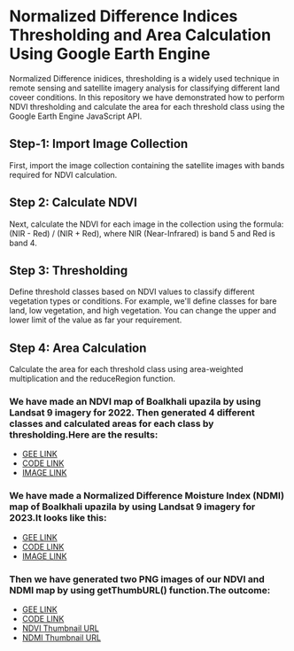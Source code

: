 # **Normalized Difference Indices Thresholding and Area Calculation Using Google Earth Engine**
Normalized Difference inidices, thresholding is a widely used technique in remote sensing and satellite imagery analysis for classifying different land coveer conditions. In this repository we have demonstrated how to perform NDVI thresholding and calculate the area for each threshold class using the Google Earth Engine JavaScript API.
## **Step-1: Import Image Collection**
First, import the image collection containing the satellite images with bands required for NDVI calculation.
## **Step 2: Calculate NDVI**
Next, calculate the NDVI for each image in the collection using the formula: (NIR - Red) / (NIR + Red), where NIR (Near-Infrared) is band 5 and Red is band 4.
## **Step 3: Thresholding**
Define threshold classes based on NDVI values to classify different vegetation types or conditions. For example, we'll define classes for bare land, low vegetation, and high vegetation. You can change the upper and lower limit of the value as far your requirement.
## **Step 4: Area Calculation**
Calculate the area for each threshold class using area-weighted multiplication and the reduceRegion function.
### **We have made an NDVI map of Boalkhali upazila by using Landsat 9 imagery for 2022. Then generated 4 different classes and calculated areas for each class by thresholding.Here are the results:**
*   [GEE LINK](https://code.earthengine.google.com/e8e1bd7f342b2ec93bd98a99e5e3c0a2)
*   [CODE LINK](https://github.com/Ashik-Abdullah-Chowdhury/Basic-GEE-Practice-5/blob/main/Thresholding%20calc-NDVI.js)
*   [IMAGE LINK](https://github.com/Ashik-Abdullah-Chowdhury/Basic-GEE-Practice-5/blob/main/thresholding_NDVI.png)

### **We have made a Normalized Difference Moisture Index (NDMI) map of Boalkhali upazila by using Landsat 9 imagery for 2023.It looks like this:**
*  [GEE LINK](https://code.earthengine.google.com/1881d07a5d0fc59c563189411be6de8f) 
*  [CODE LINK](https://github.com/Ashik-Abdullah-Chowdhury/Basic-GEE-Practice-5/blob/main/Thresholding%20calc-NDMI.js) 
*  [IMAGE LINK](https://github.com/Ashik-Abdullah-Chowdhury/Basic-GEE-Practice-5/blob/main/Thresholding_NDMI.png) 

### **Then we have generated two PNG images of our NDVI and NDMI map by using getThumbURL() function.The outcome:**
*   [GEE LINK](https://code.earthengine.google.com/43fdf70aa516332a6643632f7df1a722)
*   [CODE LINK](https://github.com/Ashik-Abdullah-Chowdhury/Basic-GEE-Practice-5/blob/main/png%20by%20getThumbURL.js)
*   [NDVI Thumbnail URL](https://github.com/Ashik-Abdullah-Chowdhury/Basic-GEE-Practice-5/blob/main/NDVI%20Thumbnail%20URL.png)
*   [NDMI Thumbnail URL](https://github.com/Ashik-Abdullah-Chowdhury/Basic-GEE-Practice-5/blob/main/NDMI%20Thumbnail%20URL.png)
